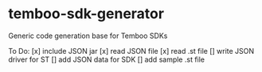 temboo-sdk-generator
====================

Generic code generation base for Temboo SDKs

To Do:
  [x] include JSON jar
  [x] read JSON file
  [x] read .st file
  [] write JSON driver for ST
  [] add JSON data for SDK
  [] add sample .st file